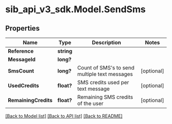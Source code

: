 # sib_api_v3_sdk.Model.SendSms
## Properties

Name | Type | Description | Notes
------------ | ------------- | ------------- | -------------
**Reference** | **string** |  | 
**MessageId** | **long?** |  | 
**SmsCount** | **long?** | Count of SMS&#39;s to send multiple text messages | [optional] 
**UsedCredits** | **float?** | SMS credits used per text message | [optional] 
**RemainingCredits** | **float?** | Remaining SMS credits of the user | [optional] 

[[Back to Model list]](../README.md#documentation-for-models) [[Back to API list]](../README.md#documentation-for-api-endpoints) [[Back to README]](../README.md)

